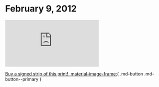 # February 9, 2012

![](https://www.achewood.com/comic.php?date=02092012)

[Buy a signed strip of this print! :material-image-frame:](https://achewood-holiday-pop-up.myshopify.com/products/strip#02092012){ .md-button .md-button--primary }
